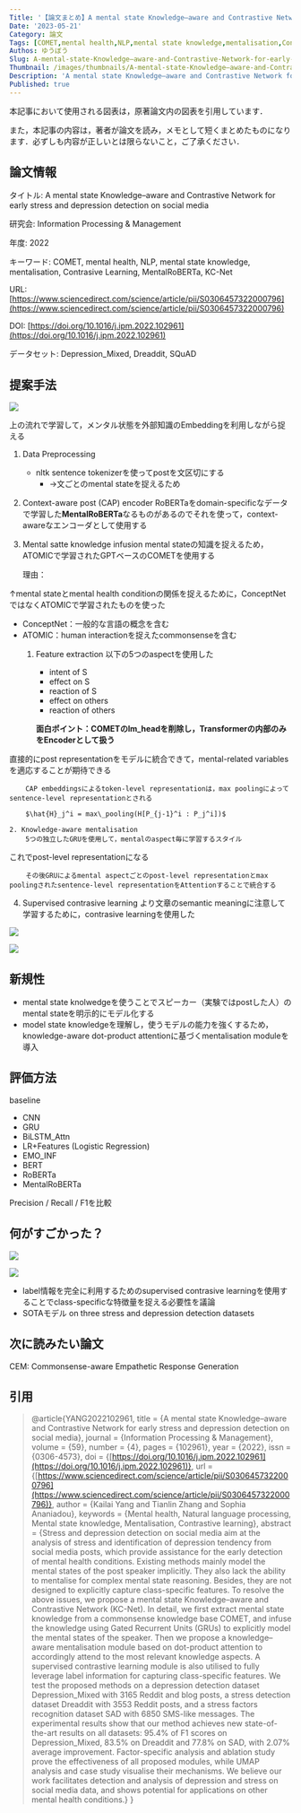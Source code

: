```yaml
---
Title: '【論文まとめ】A mental state Knowledge–aware and Contrastive Network for early stress and depression detection on social media'
Date: '2023-05-21'
Category: 論文
Tags: [COMET,mental health,NLP,mental state knowledge,mentalisation,Contrasive Learning,MentalRoBERTa,KC-Net]
Authos: ゆうぼう
Slug: A-mental-state-Knowledge–aware-and-Contrastive-Network-for-early-stress-and-depression-detection-on-social-media
Thumbnail: /images/thumbnails/A-mental-state-Knowledge–aware-and-Contrastive-Network-for-early-stress-and-depression-detection-on-social-media.png
Description: 'A mental state Knowledge–aware and Contrastive Network for early stress and depression detection on social mediaのまとめ'
Published: true
---
```


本記事において使用される図表は，原著論文内の図表を引用しています．

また，本記事の内容は，著者が論文を読み，メモとして短くまとめたものになります．必ずしも内容が正しいとは限らないこと，ご了承ください．

## 論文情報

タイトル: A mental state Knowledge–aware and Contrastive Network for early stress and depression detection on social media

研究会: Information Processing & Management

年度: 2022

キーワード: COMET, mental health, NLP, mental state knowledge, mentalisation, Contrasive Learning, MentalRoBERTa, KC-Net

URL: [https://www.sciencedirect.com/science/article/pii/S0306457322000796](https://www.sciencedirect.com/science/article/pii/S0306457322000796)

DOI: [https://doi.org/10.1016/j.ipm.2022.102961](https://doi.org/10.1016/j.ipm.2022.102961)

データセット: Depression_Mixed, Dreaddit, SQuAD

## 提案手法

![](/images/article/A-mental-state-Knowledge–aware-and-Contrastive-Network-for-early-stress-and-depression-detection-on-social-media/asccglgh.png)

上の流れで学習して，メンタル状態を外部知識のEmbeddingを利用しながら捉える

1. Data Preprocessing
	- nltk sentence tokenizerを使ってpostを文区切にする
		- →文ごとのmental stateを捉えるため
2. Context-aware post (CAP) encoder
	RoBERTaをdomain-specificなデータで学習した**MentalRoBERTa**なるものがあるのでそれを使って，context-awareなエンコーダとして使用する

3. Mental satte knowledge infusion
	mental stateの知識を捉えるため，ATOMICで学習されたGPTベースのCOMETを使用する

	理由：

↑mental stateとmental health conditionの関係を捉えるために，ConceptNetではなくATOMICで学習されたものを使った

- ConceptNet：一般的な言語の概念を含む
- ATOMIC：human interactionを捉えたcommonsenseを含む
	1. Feature extraction
		以下の5つのaspectを使用した

		- intent of S
		- effect on S
		- reaction of S
		- effect on others
		- reaction of others
		

		**面白ポイント：COMETのlm_headを削除し，Transformerの内部のみをEncoderとして扱う**

直接的にpost representationをモデルに統合できて，mental-related variablesを適応することが期待できる

		CAP embeddingsによるtoken-level representationは，max poolingによってsentence-level representationとされる

		$\hat{H}_j^i = max\_pooling(H[P_{j-1}^i : P_j^i])$

	2. Knowledge-aware mentalisation
		5つの独立したGRUを使用して，mentalのaspect毎に学習するスタイル

これでpost-level representationになる

		その後GRUによるmental aspectごとのpost-level representationとmax poolingされたsentence-level representationをAttentionすることで統合する

4. Supervised contrasive learning
	より文章のsemantic meaningに注意して学習するために，contrasive learningを使用した

![](/images/article/A-mental-state-Knowledge–aware-and-Contrastive-Network-for-early-stress-and-depression-detection-on-social-media/9nzqkqxg.png)

![](/images/article/A-mental-state-Knowledge–aware-and-Contrastive-Network-for-early-stress-and-depression-detection-on-social-media/u6fwk2ku.png)



## 新規性

- mental state knolwedgeを使うことでスピーカー（実験ではpostした人）のmental stateを明示的にモデル化する
- model state knowledgeを理解し，使うモデルの能力を強くするため，knowledge-aware dot-product attentionに基づくmentalisation moduleを導入
## 評価方法

baseline

- CNN
- GRU
- BiLSTM_Attn
- LR+Features (Logistic Regression)
- EMO_INF
- BERT
- RoBERTa
- MentalRoBERTa


Precision / Recall / F1を比較

## 何がすごかった？

![](/images/article/A-mental-state-Knowledge–aware-and-Contrastive-Network-for-early-stress-and-depression-detection-on-social-media/82djhuwa.png)

![](/images/article/A-mental-state-Knowledge–aware-and-Contrastive-Network-for-early-stress-and-depression-detection-on-social-media/9rsi0ppo.png)

- label情報を完全に利用するためのsupervised contrasive learningを使用することでclass-specificな特徴量を捉える必要性を議論
- SOTAモデル on three stress and depression detection datasets
## 次に読みたい論文

CEM: Commonsense-aware Empathetic Response Generation




## 引用

> @article{YANG2022102961,
> title = {A mental state Knowledge–aware and Contrastive Network for early stress and depression detection on social media},
> journal = {Information Processing & Management},
> volume = {59},
> number = {4},
> pages = {102961},
> year = {2022},
> issn = {0306-4573},
> doi = {[https://doi.org/10.1016/j.ipm.2022.102961](https://doi.org/10.1016/j.ipm.2022.102961)},
> url = {[https://www.sciencedirect.com/science/article/pii/S0306457322000796](https://www.sciencedirect.com/science/article/pii/S0306457322000796)},
> author = {Kailai Yang and Tianlin Zhang and Sophia Ananiadou},
> keywords = {Mental health, Natural language processing, Mental state knowledge, Mentalisation, Contrastive learning},
> abstract = {Stress and depression detection on social media aim at the analysis of stress and identification of depression tendency from social media posts, which provide assistance for the early detection of mental health conditions. Existing methods mainly model the mental states of the post speaker implicitly. They also lack the ability to mentalise for complex mental state reasoning. Besides, they are not designed to explicitly capture class-specific features. To resolve the above issues, we propose a mental state Knowledge–aware and Contrastive Network (KC-Net). In detail, we first extract mental state knowledge from a commonsense knowledge base COMET, and infuse the knowledge using Gated Recurrent Units (GRUs) to explicitly model the mental states of the speaker. Then we propose a knowledge–aware mentalisation module based on dot-product attention to accordingly attend to the most relevant knowledge aspects. A supervised contrastive learning module is also utilised to fully leverage label information for capturing class-specific features. We test the proposed methods on a depression detection dataset Depression_Mixed with 3165 Reddit and blog posts, a stress detection dataset Dreaddit with 3553 Reddit posts, and a stress factors recognition dataset SAD with 6850 SMS-like messages. The experimental results show that our method achieves new state-of-the-art results on all datasets: 95.4% of F1 scores on Depression_Mixed, 83.5% on Dreaddit and 77.8% on SAD, with 2.07% average improvement. Factor-specific analysis and ablation study prove the effectiveness of all proposed modules, while UMAP analysis and case study visualise their mechanisms. We believe our work facilitates detection and analysis of depression and stress on social media data, and shows potential for applications on other mental health conditions.}
> }
